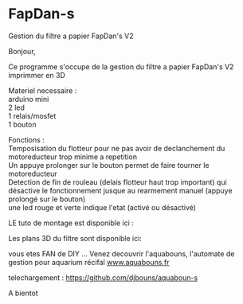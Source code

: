 # FapDan-s
Gestion du filtre a papier FapDan's V2



Bonjour,

Ce programme s'occupe de la gestion du filtre a papier FapDan's V2 imprimmer en 3D

Materiel necessaire :  
arduino mini  
2 led  
1 relais/mosfet  
1 bouton  

Fonctions :   
Temposisation du flotteur pour ne pas avoir de declanchement du motoreducteur trop minime a repetition  
Un appuye prolonger sur le bouton permet de faire tourner le motoreducteur  
Detection de fin de rouleau (delais flotteur haut trop important) qui désactive le fonctionnement jusque au rearmement manuel (appuye prolongé sur le bouton)   
une led rouge et verte indique l'etat (activé ou désactivé)  



LE tuto de montage est disponible ici :


Les plans 3D du filtre sont disponible ici:



vous etes FAN de DIY ... 
Venez decouvrir l'aquabouns, l'automate de gestion pour aquarium récifal
www.aquabouns.fr

telechargement :
https://github.com/djbouns/aquaboun-s



A bientot
